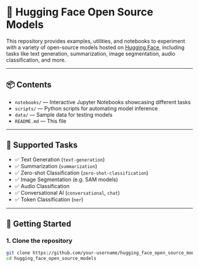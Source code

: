 # 🤗 Hugging Face Open Source Models

This repository provides examples, utilities, and notebooks to experiment with a variety of open-source models hosted on [Hugging Face](https://huggingface.co/models), including tasks like text generation, summarization, image segmentation, audio classification, and more.

---

## 📦 Contents

- `notebooks/` — Interactive Jupyter Notebooks showcasing different tasks
- `scripts/` — Python scripts for automating model inference
- `data/` — Sample data for testing models
- `README.md` — This file

---

## 🧠 Supported Tasks

- ✅ Text Generation (`text-generation`)
- ✅ Summarization (`summarization`)
- ✅ Zero-shot Classification (`zero-shot-classification`)
- ✅ Image Segmentation (e.g. SAM models)
- ✅ Audio Classification
- ✅ Conversational AI (`conversational`, `chat`)
- ✅ Token Classification (`ner`)

---

## 🚀 Getting Started

### 1. Clone the repository

```bash
git clone https://github.com/your-username/hugging_face_open_source_models.git
cd hugging_face_open_source_models
